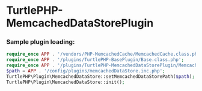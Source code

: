 TurtlePHP-MemcachedDataStorePlugin
======================

### Sample plugin loading:
``` php
require_once APP . '/vendors/PHP-MemcachedCache/MemcachedCache.class.php';
require_once APP . '/plugins/TurtlePHP-BasePlugin/Base.class.php';
require_once APP . '/plugins/TurtlePHP-MemcachedDataStorePlugin/MemcachedDataStore.class.php';
$path = APP . '/config/plugins/memcachedDataStore.inc.php';
TurtlePHP\Plugin\MemcachedDataStore::setMemcachedDataStorePath($path);
TurtlePHP\Plugin\MemcachedDataStore::init();
```

